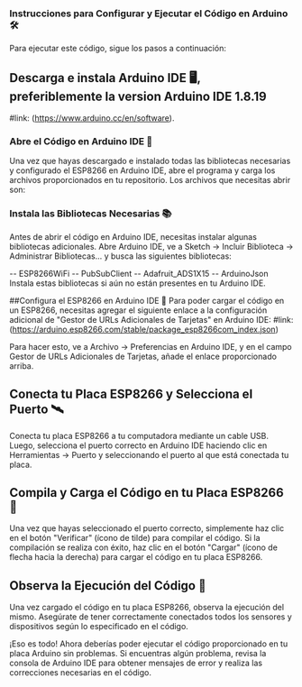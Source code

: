 
### Instrucciones para Configurar y Ejecutar el Código en Arduino 🛠️
Para ejecutar este código, sigue los pasos a continuación:

## Descarga e instala Arduino IDE 🖥️, preferiblemente la version Arduino IDE 1.8.19
#link: (https://www.arduino.cc/en/software).

### Abre el Código en Arduino IDE 📝
Una vez que hayas descargado e instalado todas las bibliotecas necesarias y configurado el ESP8266 en Arduino IDE, abre el programa y carga los archivos proporcionados en tu repositorio. Los archivos que necesitas abrir son:

### Instala las Bibliotecas Necesarias 📚
Antes de abrir el código en Arduino IDE, necesitas instalar algunas bibliotecas adicionales. Abre Arduino IDE, ve a Sketch -> Incluir Biblioteca -> Administrar Bibliotecas... y busca las siguientes bibliotecas:

-- ESP8266WiFi
-- PubSubClient
-- Adafruit_ADS1X15
-- ArduinoJson
Instala estas bibliotecas si aún no están presentes en tu Arduino IDE.

##Configura el ESP8266 en Arduino IDE 🔌
Para poder cargar el código en un ESP8266, necesitas agregar el siguiente enlace a la configuración adicional de "Gestor de URLs Adicionales de Tarjetas" en Arduino IDE:
#link:(https://arduino.esp8266.com/stable/package_esp8266com_index.json)

Para hacer esto, ve a Archivo -> Preferencias en Arduino IDE, y en el campo Gestor de URLs Adicionales de Tarjetas, añade el enlace proporcionado arriba.

## Conecta tu Placa ESP8266 y Selecciona el Puerto 🛰️
Conecta tu placa ESP8266 a tu computadora mediante un cable USB. Luego, selecciona el puerto correcto en Arduino IDE haciendo clic en Herramientas -> Puerto y seleccionando el puerto al que está conectada tu placa.


## Compila y Carga el Código en tu Placa ESP8266 🚀
Una vez que hayas seleccionado el puerto correcto, simplemente haz clic en el botón "Verificar" (ícono de tilde) para compilar el código. Si la compilación se realiza con éxito, haz clic en el botón "Cargar" (ícono de flecha hacia la derecha) para cargar el código en tu placa ESP8266.

## Observa la Ejecución del Código 🧐
Una vez cargado el código en tu placa ESP8266, observa la ejecución del mismo. Asegúrate de tener correctamente conectados todos los sensores y dispositivos según lo especificado en el código.

¡Eso es todo! Ahora deberías poder ejecutar el código proporcionado en tu placa Arduino sin problemas. Si encuentras algún problema, revisa la consola de Arduino IDE para obtener mensajes de error y realiza las correcciones necesarias en el código.